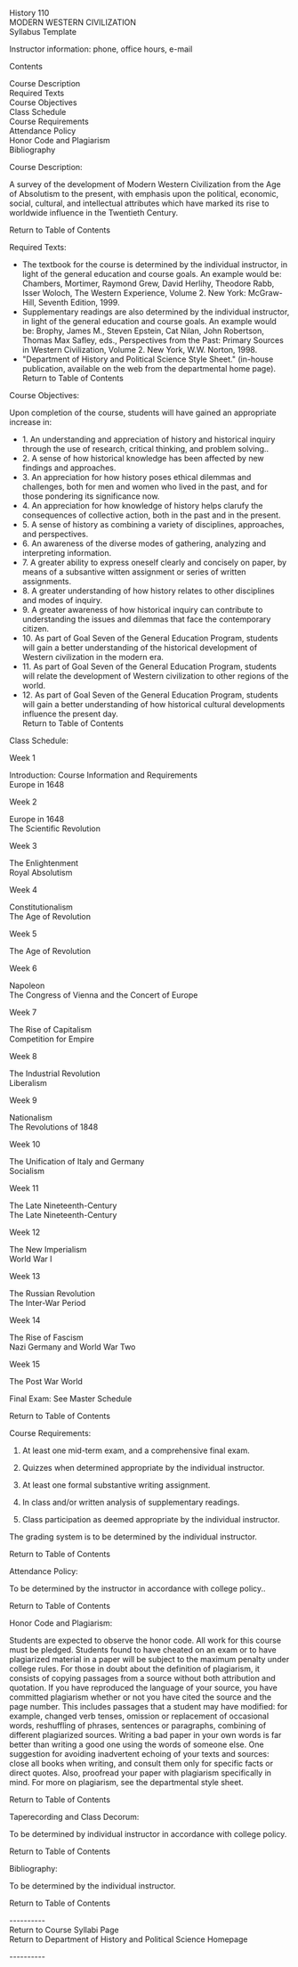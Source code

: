 History 110  
MODERN WESTERN CIVILIZATION  
Syllabus Template

Instructor information: phone, office hours, e-mail

Contents

Course Description  
Required Texts  
Course Objectives  
Class Schedule  
Course Requirements  
Attendance Policy  
Honor Code and Plagiarism  
Bibliography

Course Description:

A survey of the development of Modern Western Civilization from the Age of
Absolutism to the present, with emphasis upon the political, economic, social,
cultural, and intellectual attributes which have marked its rise to worldwide
influence in the Twentieth Century.

Return to Table of Contents  


Required Texts:

*  The textbook for the course is determined by the individual instructor, in light of the general education and course goals.  An example would be:  Chambers, Mortimer, Raymond Grew, David Herlihy, Theodore Rabb, Isser Woloch, The Western Experience, Volume 2. New York: McGraw-Hill, Seventh Edition, 1999.   
*  Supplementary readings are also determined by the individual instructor, in light of the general education and course goals.  An example would be:  Brophy, James M., Steven Epstein, Cat Nilan, John Robertson, Thomas Max Safley, eds., Perspectives from the Past: Primary Sources in Western Civilization, Volume 2.  New York, W.W. Norton, 1998\.   
*  "Department of History and Political Science Style Sheet." (in-house publication, available on the web from the departmental home page).   
Return to Table of Contents  


Course Objectives:

Upon completion of the course, students will have gained an appropriate
increase in:  
*  1\. An understanding and appreciation of history and historical inquiry through the use of research, critical thinking, and problem solving..   
*  2\. A sense of how historical knowledge has been affected by new findings and approaches.   
*  3\. An appreciation for how history poses ethical dilemmas and challenges, both for men and women who lived in the past, and for those pondering its significance now.   
*  4\. An appreciation for how knowledge of history helps clarufy the consequences of collective action, both in the past and in the present.   
*  5\. A sense of history as combining a variety of disciplines, approaches, and perspectives.   
*  6\. An awareness of the diverse modes of gathering, analyzing and interpreting information.   
*  7\. A greater ability to express oneself clearly and concisely on paper, by means of a subsantive witten assignment or series of written assignments.   
*  8\. A greater understanding of how history relates to other disciplines and modes of inquiry.   
*  9\. A greater awareness of how historical inquiry can contribute to understanding the issues and dilemmas that face the contemporary citizen.   
*  10\. As part of Goal Seven of the General Education Program, students will gain a better understanding of the historical development of Western civilization in the modern era.   
*  11\. As part of Goal Seven of the General Education Program, students will relate the development of Western civilization to other regions of the world.   
*  12\. As part of Goal Seven of the General Education Program, students will gain a better understanding of how historical cultural developments influence the present day.   
Return to Table of Contents  
    
    


Class Schedule:  


Week 1

Introduction: Course Information and Requirements  
Europe in 1648

Week 2

Europe in 1648  
The Scientific Revolution

Week 3

The Enlightenment  
Royal Absolutism

Week 4

Constitutionalism  
The Age of Revolution

Week 5

The Age of Revolution

Week 6

Napoleon  
The Congress of Vienna and the Concert of Europe

Week 7

The Rise of Capitalism  
Competition for Empire  


Week 8

The Industrial Revolution  
Liberalism

Week 9

Nationalism  
The Revolutions of 1848

Week 10

The Unification of Italy and Germany  
Socialism

Week 11

The Late Nineteenth-Century  
The Late Nineteenth-Century

Week 12

The New Imperialism  
World War I

Week 13

The Russian Revolution  
The Inter-War Period

Week 14

The Rise of Fascism  
Nazi Germany and World War Two  


Week 15

The Post War World

Final Exam: See Master Schedule

Return to Table of Contents  


Course Requirements:

1.  At least one mid-term exam, and a comprehensive final exam. 

2.  Quizzes when determined appropriate by the individual instructor. 

3.  At least one formal substantive writing assignment. 

4.  In class and/or written analysis of supplementary readings. 

5.  Class participation as deemed appropriate by the individual instructor. 

The grading system is to be determined by the individual instructor.

Return to Table of Contents  


Attendance Policy:

To be determined by the instructor in accordance with college policy..

Return to Table of Contents  


Honor Code and Plagiarism:

Students are expected to observe the honor code. All work for this course must
be pledged. Students found to have cheated on an exam or to have plagiarized
material in a paper will be subject to the maximum penalty under college
rules. For those in doubt about the definition of plagiarism, it consists of
copying passages from a source without both attribution and quotation. If you
have reproduced the language of your source, you have committed plagiarism
whether or not you have cited the source and the page number. This includes
passages that a student may have modified: for example, changed verb tenses,
omission or replacement of occasional words, reshuffling of phrases, sentences
or paragraphs, combining of different plagiarized sources. Writing a bad paper
in your own words is far better than writing a good one using the words of
someone else. One suggestion for avoiding inadvertent echoing of your texts
and sources: close all books when writing, and consult them only for specific
facts or direct quotes. Also, proofread your paper with plagiarism
specifically in mind. For more on plagiarism, see the departmental style
sheet.

Return to Table of Contents  


Taperecording and Class Decorum:

To be determined by individual instructor in accordance with college policy.

Return to Table of Contents  
    


Bibliography:

To be determined by the individual instructor.

Return to Table of Contents  


\----------  
Return to Course Syllabi Page  
Return to Department of History and Political Science Homepage

\----------  
    


